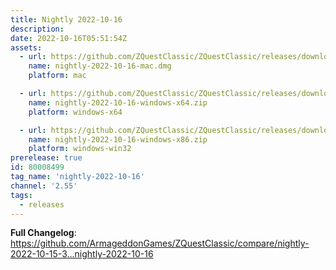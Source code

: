```yaml
---
title: Nightly 2022-10-16
description: 
date: 2022-10-16T05:51:54Z
assets: 
  - url: https://github.com/ZQuestClassic/ZQuestClassic/releases/download/nightly-2022-10-16/nightly-2022-10-16-mac.dmg
    name: nightly-2022-10-16-mac.dmg
    platform: mac

  - url: https://github.com/ZQuestClassic/ZQuestClassic/releases/download/nightly-2022-10-16/nightly-2022-10-16-windows-x64.zip
    name: nightly-2022-10-16-windows-x64.zip
    platform: windows-x64

  - url: https://github.com/ZQuestClassic/ZQuestClassic/releases/download/nightly-2022-10-16/nightly-2022-10-16-windows-x86.zip
    name: nightly-2022-10-16-windows-x86.zip
    platform: windows-win32
prerelease: true
id: 80008499
tag_name: 'nightly-2022-10-16'
channel: '2.55'
tags:
  - releases
---
```


**Full Changelog**: https://github.com/ArmageddonGames/ZQuestClassic/compare/nightly-2022-10-15-3...nightly-2022-10-16
